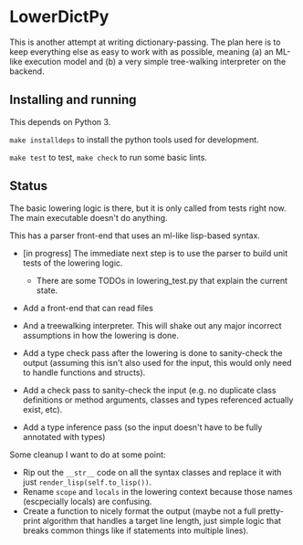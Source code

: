 # LowerDictPy

This is another attempt at writing dictionary-passing. The plan here is to keep everything else as
easy to work with as possible, meaning (a) an ML-like execution model and (b) a very simple
tree-walking interpreter on the backend.

## Installing and running

This depends on Python 3.

`make installdeps` to install the python tools used for development.

`make test` to test, `make check` to run some basic lints.


## Status

The basic lowering logic is there, but it is only called from tests right now. The main executable
doesn't do anything.

This has a parser front-end that uses an ml-like lisp-based syntax.

- [in progress] The immediate next step is to use the parser to build unit tests of the lowering logic.
    - There are some TODOs in lowering_test.py that explain the current state.

- Add a front-end that can read files
- And a treewalking interpreter. This will shake out any major incorrect assumptions in how the
  lowering is done.
- Add a type check pass after the lowering is done to sanity-check the output (assuming this isn't
  also used for the input, this would only need to handle functions and structs).
- Add a check pass to sanity-check the input (e.g. no duplicate class definitions or method
  arguments, classes and types referenced actually exist, etc).
- Add a type inference pass (so the input doesn't have to be fully annotated with types)

Some cleanup I want to do at some point:

- Rip out the `__str__` code on all the syntax classes and replace it with just
  `render_lisp(self.to_lisp())`.
- Rename `scope` and `locals` in the lowering context because those names (escpecially locals) are
  confusing.
- Create a function to nicely format the output (maybe not a full pretty-print algorithm that
  handles a target line length, just simple logic that breaks common things like if statements into
  multiple lines).
